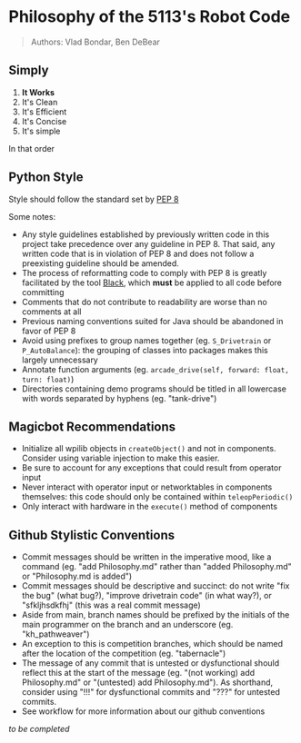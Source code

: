 # Philosophy of the 5113's Robot Code
> Authors: Vlad Bondar, Ben DeBear
## Simply
1. **It Works**
2. It's Clean
3. It's Efficient
4. It's Concise
5. It's simple

In that order

## Python Style
Style should follow the standard set by [PEP 8](https://peps.python.org/pep-0008/)

Some notes:
* Any style guidelines established by previously written code in this project take precedence over any guideline in PEP 8. That said, any written code that is in violation of PEP 8 and does not follow a preexisting guideline should be amended.
* The process of reformatting code to comply with PEP 8 is greatly facilitated by the tool [Black](https://pypi.org/project/black/), which **must** be applied to all code before committing
* Comments that do not contribute to readability are worse than no comments at all
* Previous naming conventions suited for Java should be abandoned in favor of PEP 8
* Avoid using prefixes to group names together (eg. `S_Drivetrain` or `P_AutoBalance`): the grouping of classes into packages makes this largely unnecessary
* Annotate function arguments (eg. `arcade_drive(self, forward: float, turn: float)`)
* Directories containing demo programs should be titled in all lowercase with words separated by hyphens (eg. "tank-drive")

## Magicbot Recommendations
* Initialize all wpilib objects in `createObject()` and not in components. Consider using variable injection to make this easier.
* Be sure to account for any exceptions that could result from operator input
* Never interact with operator input or networktables in components themselves: this code should only be contained within `teleopPeriodic()`
* Only interact with hardware in the `execute()` method of components

## Github Stylistic Conventions
* Commit messages should be written in the imperative mood, like a command (eg. "add Philosophy.md" rather than "added Philosophy.md" or "Philosophy.md is added")
* Commit messages should be descriptive and succinct: do not write "fix the bug" (what bug?), "improve drivetrain code" (in what way?), or "sfkljhsdkfhj" (this was a real commit message)
* Aside from main, branch names should be prefixed by the initials of the main programmer on the branch and an underscore (eg. "kh_pathweaver")
* An exception to this is competition branches, which should be named after the location of the competition (eg. "tabernacle")
* The message of any commit that is untested or dysfunctional should reflect this at the start of the message (eg. "(not working) add Philosophy.md" or "(untested) add Philosophy.md"). As shorthand, consider using "!!!" for dysfunctional commits and "???" for untested commits.
* See workflow for more information about our github conventions

_to be completed_